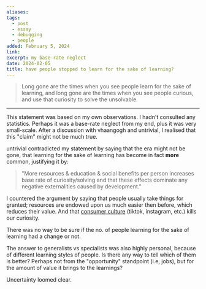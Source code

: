 ```yaml
---
aliases: 
tags:
  - post
  - essay
  - debugging
  - people
added: February 5, 2024
link: 
excerpt: my base-rate neglect
date: 2024-02-05
title: have people stopped to learn for the sake of learning?
---
```

>Long gone are the times when you see people learn for the sake of learning, and long gone are the times when you see people curious, and use that curiosity to solve the unsolvable.
---

This statement was based on my own observations. I hadn't consulted any statistics. Perhaps it was a base-rate neglect from my end, plus it was very small-scale. After a discussion with vhaangogh and untrivial, I realised that this "claim" might not be much true.

untrivial contradicted my statement by saying that the era might not be gone, that learning for the sake of learning has become in fact **more** common, justifying it by:
>"More resources & education & social benefits per person increases base rate of curiosity/solving and that these effects dominate any negative externalities caused by development."

I countered the argument by saying that people usually take things for granted; resources are endowed upon us much easier then before, which reduces their value. And that [consumer culture](https://moisentinel.github.io/blog/p/the-idiosyncratic-era/#:~:text=achieve%20just%20that.-,consumer%20culture,-%2C%20in%20this%20way) (tiktok, instagram, etc.) kills our curiosity.

There was no way to be sure if the no. of people learning for the sake of learning had a change or not.

The answer to generalists vs specialists was also highly personal, because of different learning styles of people. Is there any way to tell which of them is better? Perhaps not from the "opportunity" standpoint (i.e, jobs), but for the amount of value it brings to the learnings?

Uncertainty loomed clear.